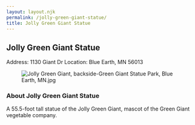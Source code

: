 ```yaml
---
layout: layout.njk
permalink: /jolly-green-giant-statue/
title: Jolly Green Giant Statue
---
```


<article class="attraction-detail container">
  <h2>Jolly Green Giant Statue</h2>
  <div class="attraction-meta">
    <span class="address">Address: 1130 Giant Dr</span>
    <span class="location">Location: Blue Earth, MN 56013</span>
  </div>
  <figure class="attraction-image">
    <img src="https://upload.wikimedia.org/wikipedia/commons/c/c1/Jolly_Green_Giant%2C_backside-Green_Giant_Statue_Park%2C_Blue_Earth%2C_MN.jpg?v=1743942693845" alt="Jolly Green Giant, backside-Green Giant Statue Park, Blue Earth, MN.jpg" loading="lazy">
  </figure>
  <div class="attraction-description">
    <h3>About Jolly Green Giant Statue</h3>
    <p>A 55.5-foot tall statue of the Jolly Green Giant, mascot of the Green Giant vegetable company.</p>
  </div>
  
</article>